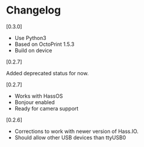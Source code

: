 # Changelog

[0.3.0]

- Use Python3
- Based on OctoPrint 1.5.3
- Build on device

[0.2.7]

Added deprecated status for now.

[0.2.7]
- Works with HassOS
- Bonjour enabled
- Ready for camera support

[0.2.6]
- Corrections to work with newer version of Hass.IO.
- Should allow other USB devices than ttyUSB0
